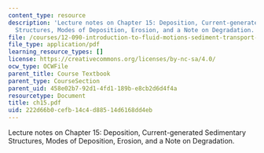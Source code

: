 ```yaml
---
content_type: resource
description: 'Lecture notes on Chapter 15: Deposition, Current-generated Sedimentary
  Structures, Modes of Deposition, Erosion, and a Note on Degradation.'
file: /courses/12-090-introduction-to-fluid-motions-sediment-transport-and-current-generated-sedimentary-structures-fall-2006/222d66b0cefb14c4d88514d6168dd4eb_ch15.pdf
file_type: application/pdf
learning_resource_types: []
license: https://creativecommons.org/licenses/by-nc-sa/4.0/
ocw_type: OCWFile
parent_title: Course Textbook
parent_type: CourseSection
parent_uid: 458e02b7-92d1-4fd1-189b-e8cb2d6d4f4a
resourcetype: Document
title: ch15.pdf
uid: 222d66b0-cefb-14c4-d885-14d6168dd4eb
---
```

Lecture notes on Chapter 15: Deposition, Current-generated Sedimentary Structures, Modes of Deposition, Erosion, and a Note on Degradation.